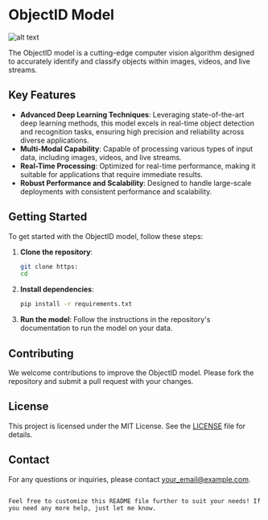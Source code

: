 # ObjectID Model


![alt text](Image/kit.png)



The ObjectID model is a cutting-edge computer vision algorithm designed to accurately identify and classify objects within images, videos, and live streams.

## Key Features

- **Advanced Deep Learning Techniques**: Leveraging state-of-the-art deep learning methods, this model excels in real-time object detection and recognition tasks, ensuring high precision and reliability across diverse applications.
- **Multi-Modal Capability**: Capable of processing various types of input data, including images, videos, and live streams.
- **Real-Time Processing**: Optimized for real-time performance, making it suitable for applications that require immediate results.
- **Robust Performance and Scalability**: Designed to handle large-scale deployments with consistent performance and scalability.

## Getting Started

To get started with the ObjectID model, follow these steps:

1. **Clone the repository**:
   ```bash
   git clone https:
   cd
   ```

2. **Install dependencies**:
   ```bash
   pip install -r requirements.txt
   ```

3. **Run the model**:
   Follow the instructions in the repository's documentation to run the model on your data.

## Contributing

We welcome contributions to improve the ObjectID model. Please fork the repository and submit a pull request with your changes.

## License

This project is licensed under the MIT License. See the [LICENSE](LICENSE) file for details.

## Contact

For any questions or inquiries, please contact [your_email@example.com](mailto:your_email@example.com).

```

Feel free to customize this README file further to suit your needs! If you need any more help, just let me know.
